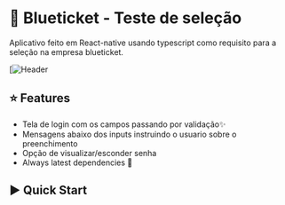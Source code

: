 # :iphone: Blueticket - Teste de seleção
Aplicativo feito em React-native usando typescript como requisito para a seleção na empresa blueticket.

[![Header](https://s3-sa-east-1.amazonaws.com/blueticket/images/img/elementos/logo_topo.png)

## :star: Features

- Tela de login com os campos passando por validação:sparkles:
- Mensagens abaixo dos inputs instruindo o usuario sobre o preenchimento
- Opção de visualizar/esconder senha
- Always latest dependencies :raised_hands:

## :arrow_forward: Quick Start

